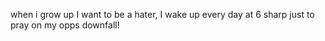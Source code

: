 when i grow up I want to be a hater, I wake up every day at 6 sharp just to pray on my opps downfall!
